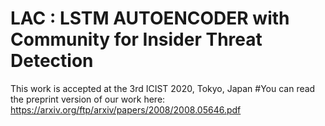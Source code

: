 # LAC : LSTM AUTOENCODER with Community for Insider Threat Detection
This work is accepted at the 3rd ICIST 2020, Tokyo, Japan
#You can read the preprint version of our work here: https://arxiv.org/ftp/arxiv/papers/2008/2008.05646.pdf

